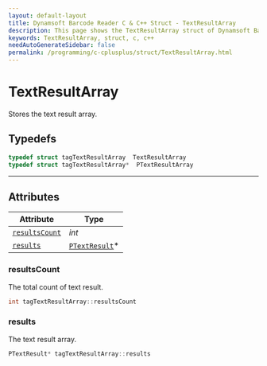 ```yaml
---
layout: default-layout
title: Dynamsoft Barcode Reader C & C++ Struct - TextResultArray
description: This page shows the TextResultArray struct of Dynamsoft Barcode Reader for C & C++ Language.
keywords: TextResultArray, struct, c, c++
needAutoGenerateSidebar: false
permalink: /programming/c-cplusplus/struct/TextResultArray.html
---
```


# TextResultArray
Stores the text result array.  

## Typedefs

```cpp
typedef struct tagTextResultArray  TextResultArray
typedef struct tagTextResultArray*  PTextResultArray
```  
  
---
  

## Attributes
  
| Attribute | Type |
|---------- | ---- |
| [`resultsCount`](#resultscount) | *int* |
| [`results`](#results) | [`PTextResult`](TextResult.md)\* |


### resultsCount
The total count of text result.
```cpp
int tagTextResultArray::resultsCount
```

### results
The text result array.
```cpp
PTextResult* tagTextResultArray::results
```

